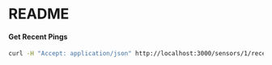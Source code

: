 # README


#### Get Recent Pings
```bash
curl -H "Accept: application/json" http://localhost:3000/sensors/1/recent_pings
```
